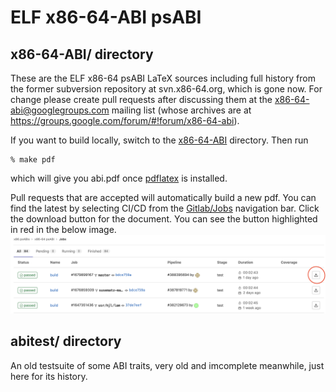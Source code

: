 # ELF x86-64-ABI psABI

## x86-64-ABI/ directory
These are the ELF x86-64 psABI LaTeX sources including
full history from the former subversion repository at svn.x86-64.org,
which is gone now.  For change please create pull requests after
discussing them at the x86-64-abi@googlegroups.com mailing list (whose
archives are at https://groups.google.com/forum/#!forum/x86-64-abi).

If you want to build locally, switch to the [x86-64-ABI](./x86-64-ABI) directory.  Then run

    % make pdf

which will give you abi.pdf once [pdflatex](https://www.latex-project.org/get/) is installed.

Pull requests that are accepted will automatically build a new pdf.  You can find the latest by selecting CI/CD from the [Gitlab/Jobs](https://gitlab.com/x86-psABIs/x86-64-ABI/-/jobs) navigation bar.  Click the download button for the document.  You can see the button highlighted in red in the below image. ![download](/images/ci_screenshot.png)



## abitest/ directory
An old testsuite of some ABI traits, very old and imcomplete meanwhile,
just here for its history.
